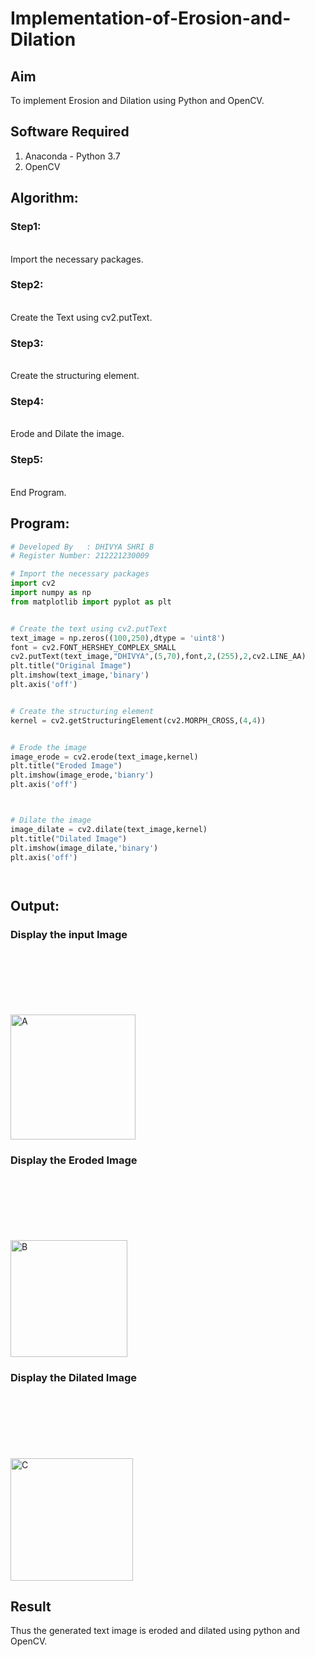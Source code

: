 # Implementation-of-Erosion-and-Dilation
## Aim
To implement Erosion and Dilation using Python and OpenCV.
## Software Required
1. Anaconda - Python 3.7
2. OpenCV
## Algorithm:
### Step1:
<br>
Import the necessary packages.

### Step2:
<br>
Create the Text using cv2.putText.

### Step3:
<br>
Create the structuring element.

### Step4:
<br>
Erode and Dilate the image.

### Step5:
<br>
End Program.
 
## Program:

``` Python
# Developed By   : DHIVYA SHRI B
# Register Number: 212221230009

# Import the necessary packages
import cv2
import numpy as np
from matplotlib import pyplot as plt


# Create the text using cv2.putText
text_image = np.zeros((100,250),dtype = 'uint8')
font = cv2.FONT_HERSHEY_COMPLEX_SMALL
cv2.putText(text_image,"DHIVYA",(5,70),font,2,(255),2,cv2.LINE_AA) 
plt.title("Original Image")
plt.imshow(text_image,'binary')
plt.axis('off')


# Create the structuring element
kernel = cv2.getStructuringElement(cv2.MORPH_CROSS,(4,4))


# Erode the image
image_erode = cv2.erode(text_image,kernel)
plt.title("Eroded Image")
plt.imshow(image_erode,'bianry')
plt.axis('off')



# Dilate the image
image_dilate = cv2.dilate(text_image,kernel)
plt.title("Dilated Image")
plt.imshow(image_dilate,'binary')
plt.axis('off')




```
## Output:

### Display the input Image
<br>
<br>
<br>
<br>
<br>
<br>
<img width="200" alt="A" src="https://github.com/DhivyaShri484/Implementation-of-Erosion-and-Dilation/assets/94505585/558271da-8e38-4664-b88b-fd1663eeb4e9">




### Display the Eroded Image
<br>
<br>
<br>
<br>
<br>
<br>
<img width="187" alt="B" src="https://github.com/DhivyaShri484/Implementation-of-Erosion-and-Dilation/assets/94505585/66d938ee-04b3-465e-8a87-c3b438e82e18">

### Display the Dilated Image
<br>
<br>
<br>
<br>
<br>
<br>
<img width="196" alt="C" src="https://github.com/DhivyaShri484/Implementation-of-Erosion-and-Dilation/assets/94505585/512c3802-0f8b-44f5-8671-d40144548642">


## Result
Thus the generated text image is eroded and dilated using python and OpenCV.
